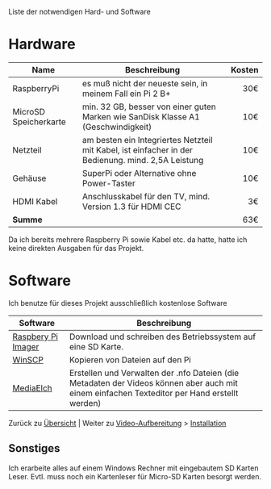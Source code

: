 Liste der notwendigen Hard- und Software

# Hardware

| Name        | Beschreibung           | Kosten  |
| ------------- |-------------| -----:|
| RaspberryPi      | es muß nicht der neueste sein, in meinem Fall ein Pi 2 B+ | 30€ |
| MicroSD Speicherkarte     | min. 32 GB, besser von einer guten Marken wie SanDisk Klasse A1 (Geschwindigkeit)     |   10€ |
| Netzteil | am besten ein Integriertes Netzteil mit Kabel, ist einfacher in der Bedienung. mind. 2,5A Leistung  |    10€ |
| Gehäuse | SuperPi oder Alternative ohne Power-Taster | 10€ |
| HDMI Kabel | Anschlusskabel für den TV, mind. Version 1.3 für HDMI CEC | 3€ |
| **Summe** | | 63€ |

Da ich bereits mehrere Raspberry Pi sowie Kabel etc. da hatte, hatte ich keine direkten Ausgaben für das Projekt.

# Software
Ich benutze für dieses Projekt ausschließlich kostenlose Software

| Software | Beschreibung |
|---|---|
| [Raspbery Pi Imager ](https://downloads.raspberrypi.org/imager/imager_latest.exe) | Download und schreiben des Betriebssystem auf eine SD Karte. 
| [WinSCP](https://winscp.net/) | Kopieren von Dateien auf den Pi
| [MediaElch](https://www.kvibes.de/mediaelch/) | Erstellen und Verwalten der .nfo Dateien (die Metadaten der Videos können aber auch mit einem einfachen Texteditor per Hand erstellt werden)

Zurück zu [Übersicht](README.md) | 
Weiter zu [ Video-Aufbereitung](Medienbibliothek.md) > [Installation](Installation.md)
## Sonstiges
Ich erarbeite alles auf einem Windows Rechner mit eingebautem SD Karten Leser. Evtl. muss noch ein Kartenleser für Micro-SD Karten besorgt werden.
